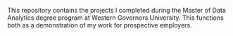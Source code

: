 This repository contains the projects I completed during the Master of Data Analytics degree program at Western Governors University.  This functions both as a demonstration of my work for prospective employers.
